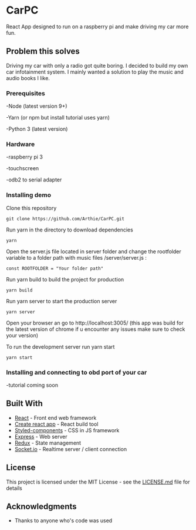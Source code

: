 # CarPC
React App designed to run on a raspberry pi and make driving my car more fun.

## Problem this solves
Driving my car with only a radio got quite boring. I decided to build my own car infotainment system. I mainly wanted a solution to play the music and audio books I like.

### Prerequisites
-Node (latest version 9+)

-Yarn (or npm but install tutorial uses yarn)

-Python 3 (latest version)

### Hardware
-raspberry pi 3

-touchscreen

-odb2 to serial adapter

### Installing demo

Clone this repository

```
git clone https://github.com/Arthie/CarPC.git 
```

Run yarn in the directory to download dependencies
```
yarn
```

Open the server.js file located in server folder and change the rootfolder variable to a folder path with music files
/server/server.js :
```
const ROOTFOLDER = "Your folder path"
```

Run yarn build to build the project for production

```
yarn build
```

Run yarn server to start the production server
```
yarn server
```

Open your browser an go to http://localhost:3005/
(this app was build for the latest version of chrome if u encounter any issues make sure to check your version) 

To run the development server run yarn start
```
yarn start
```

### Installing and connecting to obd port of your car

-tutorial coming soon

## Built With

* [React]() - Front end web framework
* [Create react app]() - React build tool
* [Styled-components]() - CSS in JS framework
* [Express]() - Web server
* [Redux]() - State management
* [Socket.io]() - Realtime server / client connection


## License

This project is licensed under the MIT License - see the [LICENSE.md](LICENSE.md) file for details

## Acknowledgments

* Thanks to anyone who's code was used
